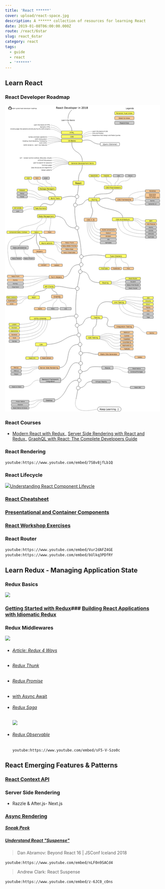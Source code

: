 ```yaml
---
title: 'React ******'
cover: upload/react-space.jpg
description: A ****** collection of resources for learning React
date: 2019-01-08T06:00:00.000Z
route: /react/6star
slug: react_6star
category: react
tags:
  - guide
  - react
  - '******'
---
```


## Learn React

### React Developer Roadmap

![](https://github.com/adam-golab/react-developer-roadmap/raw/master/roadmap.png)

### React Courses

- [Modern React with Redux](https://www.udemy.com/react-redux/)_ [Server Side Rendering with React and Redux](https://www.udemy.com/server-side-rendering-with-react-and-redux/)_ [GraphQL with React: The Complete Developers Guide](https://www.udemy.com/graphql-with-react-course/)

### React Rendering

`youtube:https://www.youtube.com/embed/7S8v8jfLb1Q`

### React Lifecycle

![](https://i.imgur.com/ipSkur0.png)[Understanding React Component Lifeycle](https://medium.com/@baphemot/understanding-reactjs-component-life-cycle-823a640b3e8d)

### [React Cheatsheet](https://reactcheatsheet.com/)

### [Presentational and Container Components](https://medium.com/@dan_abramov/smart-and-dumb-components-7ca2f9a7c7d0)

### [React Workshop Exercises](https://github.com/ReactTraining/react-workshop/tree/master/subjects)

### React Router

`youtube:https://www.youtube.com/embed/Vur2dAFZ4GE`
`youtube:https://www.youtube.com/embed/bUlkq3PDfRY`

## Learn Redux - Managing Application State

### Redux Basics

![](https://raw.githubusercontent.com/ReactTraining/react-workshop/master/slides/Redux.gif)

### [Getting Started with Redux](https://egghead.io/courses/getting-started-with-redux)### [Building React Applications with Idiomatic Redux](https://egghead.io/courses/building-react-applications-with-idiomatic-redux)

### Redux Middlewares

![](https://i.imgur.com/HVskLcj.gif)

- ###### [Article: Redux 4 Ways](https://medium.com/react-native-training/redux-4-ways-95a130da0cdc)
- ###### [Redux Thunk](https://github.com/gaearon/redux-thunk)
- ###### [Redux Promise](https://github.com/pburtchaell/redux-promise-middleware)
- [with Async Await](https://github.com/pburtchaell/redux-promise-middleware/blob/master/docs/guides/async-await.md)
- ###### [Redux Saga](https://redux-saga.js.org/docs/introduction/BeginnerTutorial.html)
  ![](https://resizer.yalantis.com/w770/uploads/ckeditor/pictures/2602/content_002.jpg)
- ###### [Redux Observable](https://github.com/redux-observable/redux-observable)
  `youtube:https://www.youtube.com/embed/sF5-V-Szo0c`

## React Emerging Features & Patterns

### [React Context API](https://medium.com/dailyjs/reacts-%EF%B8%8F-new-context-api-70c9fe01596b)

### Server Side Rendering

- Razzle & After.js- Next.js

### [Async Rendering](https://reactjs.org/blog/2018/03/27/update-on-async-rendering.html)

##### [Sneak Peek](https://reactjs.org/blog/2018/03/01/sneak-peek-beyond-react-16.html)

##### [Understand React "Suspense"](https://medium.com/@baphemot/understanding-react-suspense-1c73b4b0b1e6)

> Dan Abramov: Beyond React 16 | JSConf Iceland 2018

`youtube:https://www.youtube.com/embed/nLF0n9SACd4`

> Andrew Clark: React Suspense

`youtube:https://www.youtube.com/embed/z-6JC0_cOns`
